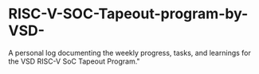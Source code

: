 # RISC-V-SOC-Tapeout-program-by-VSD-
A personal log documenting the weekly progress, tasks, and learnings for the VSD RISC-V SoC Tapeout Program."
